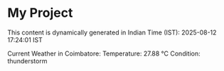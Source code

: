 # My Project

This content is dynamically generated in Indian Time (IST): 2025-08-12 17:24:01 IST


Current Weather in Coimbatore:
Temperature: 27.88 °C
Condition: thunderstorm

